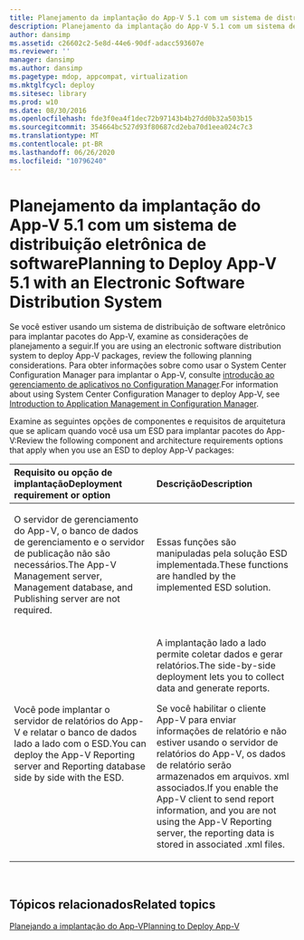 ```yaml
---
title: Planejamento da implantação do App-V 5.1 com um sistema de distribuição eletrônica de software
description: Planejamento da implantação do App-V 5.1 com um sistema de distribuição eletrônica de software
author: dansimp
ms.assetid: c26602c2-5e8d-44e6-90df-adacc593607e
ms.reviewer: ''
manager: dansimp
ms.author: dansimp
ms.pagetype: mdop, appcompat, virtualization
ms.mktglfcycl: deploy
ms.sitesec: library
ms.prod: w10
ms.date: 08/30/2016
ms.openlocfilehash: fde3f0ea4f1dec72b97143b4b27dd0b32a503b15
ms.sourcegitcommit: 354664bc527d93f80687cd2eba70d1eea024c7c3
ms.translationtype: MT
ms.contentlocale: pt-BR
ms.lasthandoff: 06/26/2020
ms.locfileid: "10796240"
---
```

# <span data-ttu-id="cc44b-103">Planejamento da implantação do App-V 5.1 com um sistema de distribuição eletrônica de software</span><span class="sxs-lookup"><span data-stu-id="cc44b-103">Planning to Deploy App-V 5.1 with an Electronic Software Distribution System</span></span>


<span data-ttu-id="cc44b-104">Se você estiver usando um sistema de distribuição de software eletrônico para implantar pacotes do App-V, examine as considerações de planejamento a seguir.</span><span class="sxs-lookup"><span data-stu-id="cc44b-104">If you are using an electronic software distribution system to deploy App-V packages, review the following planning considerations.</span></span> <span data-ttu-id="cc44b-105">Para obter informações sobre como usar o System Center Configuration Manager para implantar o App-V, consulte [introdução ao gerenciamento de aplicativos no Configuration Manager](https://go.microsoft.com/fwlink/?LinkId=281816).</span><span class="sxs-lookup"><span data-stu-id="cc44b-105">For information about using System Center Configuration Manager to deploy App-V, see [Introduction to Application Management in Configuration Manager](https://go.microsoft.com/fwlink/?LinkId=281816).</span></span>

<span data-ttu-id="cc44b-106">Examine as seguintes opções de componentes e requisitos de arquitetura que se aplicam quando você usa um ESD para implantar pacotes do App-V:</span><span class="sxs-lookup"><span data-stu-id="cc44b-106">Review the following component and architecture requirements options that apply when you use an ESD to deploy App-V packages:</span></span>

<table>
<colgroup>
<col width="50%" />
<col width="50%" />
</colgroup>
<thead>
<tr class="header">
<th align="left"><span data-ttu-id="cc44b-107">Requisito ou opção de implantação</span><span class="sxs-lookup"><span data-stu-id="cc44b-107">Deployment requirement or option</span></span></th>
<th align="left"><span data-ttu-id="cc44b-108">Descrição</span><span class="sxs-lookup"><span data-stu-id="cc44b-108">Description</span></span></th>
</tr>
</thead>
<tbody>
<tr class="odd">
<td align="left"><p><span data-ttu-id="cc44b-109">O servidor de gerenciamento do App-V, o banco de dados de gerenciamento e o servidor de publicação não são necessários.</span><span class="sxs-lookup"><span data-stu-id="cc44b-109">The App-V Management server, Management database, and Publishing server are not required.</span></span></p></td>
<td align="left"><p><span data-ttu-id="cc44b-110">Essas funções são manipuladas pela solução ESD implementada.</span><span class="sxs-lookup"><span data-stu-id="cc44b-110">These functions are handled by the implemented ESD solution.</span></span></p></td>
</tr>
<tr class="even">
<td align="left"><p><span data-ttu-id="cc44b-111">Você pode implantar o servidor de relatórios do App-V e relatar o banco de dados lado a lado com o ESD.</span><span class="sxs-lookup"><span data-stu-id="cc44b-111">You can deploy the App-V Reporting server and Reporting database side by side with the ESD.</span></span></p></td>
<td align="left"><p><span data-ttu-id="cc44b-112">A implantação lado a lado permite coletar dados e gerar relatórios.</span><span class="sxs-lookup"><span data-stu-id="cc44b-112">The side-by-side deployment lets you to collect data and generate reports.</span></span></p>
<p><span data-ttu-id="cc44b-113">Se você habilitar o cliente App-V para enviar informações de relatório e não estiver usando o servidor de relatórios do App-V, os dados de relatório serão armazenados em arquivos. xml associados.</span><span class="sxs-lookup"><span data-stu-id="cc44b-113">If you enable the App-V client to send report information, and you are not using the App-V Reporting server, the reporting data is stored in associated .xml files.</span></span></p></td>
</tr>
</tbody>
</table>

 






## <span data-ttu-id="cc44b-114">Tópicos relacionados</span><span class="sxs-lookup"><span data-stu-id="cc44b-114">Related topics</span></span>


[<span data-ttu-id="cc44b-115">Planejando a implantação do App-V</span><span class="sxs-lookup"><span data-stu-id="cc44b-115">Planning to Deploy App-V</span></span>](planning-to-deploy-app-v51.md)

 

 





